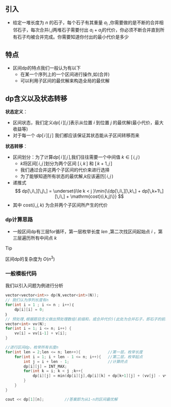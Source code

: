 ## 引入
- 给定一堆长度为 $n$ 的石子，每个石子有其重量 $a_i$ ,你需要做的是不断的合并相邻石子，每次合并$i,j$两堆石子需要付出 $a_i + a_j$的代价，你必须不断合并直到所有石子均被合并完成。你需要知道你付出的最小代价是多少

## 特点
- 区间dp的特点我们一般认为有以下
	- 在某一个序列上的一个区间进行操作,如(合并)
	- 可以利用子区间的最优解来构造全局的最优解

## dp含义以及状态转移
**状态定义**：
- 区间状态，我们定义$dp[\,i \,][\,j\,]$表示从位置 $i$ 到位置 $j$ 的最优解(最小代价，最大收益等)
- 对于每一个 $dp[\,i\,][\,j\,]$ 我们都应该保证其状态能从子区间转移而来

**状态转移**：
- 区间划分：为了计算$dp[\,i\,][\,j\,]$,我们往往需要一个中间值 $k \in [\,i,j\,)$ 
	- $k$将区间$[\,i,j\,]$划分为两个区间 $[\,i,k\,]$ 和 $[\,k+1,j\,]$
	- 我们通过合并这两个子区间的代价来进行选择
	- 为了能够知道所有状态的最优解,$k$应该遍历$[\,i,j\,)$
- 递推式
$$
dp[\,i\,][\,j\,] = \underset{i\le k < j }\min{\{dp[\,i\,][\,k\,] + dp[\,k+1\,][\,i\,] + \mathrm{cost}(i,k,j)\}}
$$
- 其中 $\mathrm{cost}{(i,j,k)}$ 为合并两个子区间所产生的代价

### dp计算思路
- 一般区间dp有三层for循环，第一层枚举长度 $len$ ,第二次找区间起始点 $i$ ，第三层遍历所有中间点 $k$

>[!tip]
>区间dp的复杂度为 $O(n^3)$

### 一般模板代码
我们以引入问题为例进行分析

```cpp
vector<vector<int>> dp(N,vector<int>(N));
// 我们认为序列长度有n
for(int i = 1 ; i <= n ; i++)｛
	dp[i][i] = 0;
｝
// 预处理,根据题目含义做出预处理数组(前缀和，或合并代价)(此处为合并石子，即石子的前缀和，用于计算区间代价)
vector<int> vv(N);
for(int i = 1; i <= n; i++) {
	vv[i] = vv[i-1] + v[i];
}

//进行区间dp，枚举所有长度n
for(int len = 2;len <= n; len++){            //第一层，枚举长度
	for(int i = 1; i + len - 1 <= n; i++){   //第二层，枚举起点
		int j = i + len - 1;                 //计算终点
		dp[i][j] = INT_MAX;                 
		for(int k = i; k < j ;k++{
			dp[i][j] = min(dp[i][j],dp[i][k] + dp[k+1][j] + (vv[j] - vv[i-1]);       // 区间dp转移，遍历所有中间节点，取最小值
		}
	}
}

cout << dp[1][n];         //答案即为从1-n的区间最优解

```
